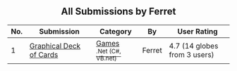 ﻿<div align="center">

## All Submissions by Ferret

</div>

No.  | Submission | Category | By   | User Rating
---- | ---------- | -------- | ---- | -----------
1 | [Graphical Deck of Cards<br />](https://github.com/Planet-Source-Code/ferret-graphical-deck-of-cards__10-1230) | [Games<br /><sup>.Net (C#, VB.net)</sup>](../ByCategory/games__10-13.md) | Ferret | 4.7 (14 globes from 3 users)
